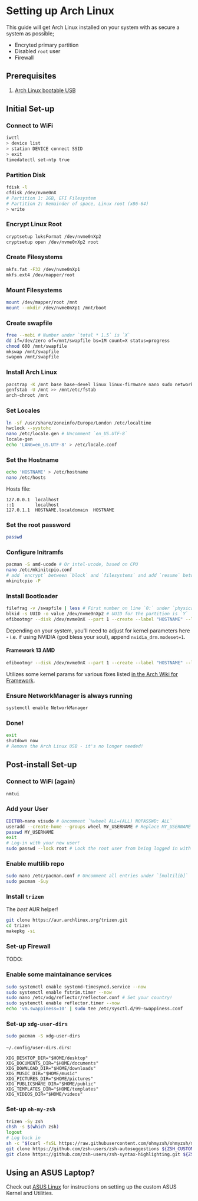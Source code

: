 # Setting up Arch Linux

This guide will get Arch Linux installed on your system with as secure a system as possible;

- Encryted primary partition
- Disabled `root` user
- Firewall

## Prerequisites

1. [Arch Linux bootable USB](https://wiki.archlinux.org/title/USB_flash_installation_medium)

## Initial Set-up

### Connect to WiFi

```bash
iwctl
> device list
> station DEVICE connect SSID
> exit
timedatectl set-ntp true
```

### Partition Disk

```bash
fdisk -l
cfdisk /dev/nvme0nX
# Partition 1: 2GB, EFI Filesystem
# Partition 2: Remainder of space, Linux root (x86-64)
> write
```

### Encrypt Linux Root

```bash
cryptsetup luksFormat /dev/nvme0nXp2
cryptsetup open /dev/nvme0nXp2 root
```

### Create Filesystems

```bash
mkfs.fat -F32 /dev/nvme0nXp1
mkfs.ext4 /dev/mapper/root
```

### Mount Filesystems

```bash
mount /dev/mapper/root /mnt
mount --mkdir /dev/nvme0nXp1 /mnt/boot
```

### Create swapfile

```bash
free --mebi # Number under `total * 1.5` is `X`
dd if=/dev/zero of=/mnt/swapfile bs=1M count=X status=progress
chmod 600 /mnt/swapfile
mkswap /mnt/swapfile
swapon /mnt/swapfile
```

### Install Arch Linux

```bash
pacstrap -K /mnt base base-devel linux linux-firmware nano sudo networkmanager efibootmgr git curl wget reflector nftables pipewire pipewire-alsa pipewire-pulse wireplumber less
genfstab -U /mnt >> /mnt/etc/fstab
arch-chroot /mnt
```

### Set Locales

```bash
ln -sf /usr/share/zoneinfo/Europe/London /etc/localtime
hwclock --systohc
nano /etc/locale.gen # Uncomment `en_US.UTF-8`
locale-gen
echo 'LANG=en_US.UTF-8' > /etc/locale.conf
```

### Set the Hostname

```bash
echo 'HOSTNAME' > /etc/hostname
nano /etc/hosts
```

Hosts file:

```
127.0.0.1  localhost
::1        localhost
127.0.1.1  HOSTNAME.localdomain  HOSTNAME
```

### Set the root password

```bash
passwd
```

### Configure Initramfs

```bash
pacman -S amd-ucode # Or intel-ucode, based on CPU
nano /etc/mkinitcpio.conf
# add `encrypt` between `block` and `filesystems` and add `resume` between `filesystems` and `fsck`
mkinitcpio -P
```

### Install Bootloader

```bash
filefrag -v /swapfile | less # First number on line `0:` under `physical_offset` is `X`
blkid -s UUID -o value /dev/nvme0nXp2 # UUID for the partition is `Y`
efibootmgr --disk /dev/nvme0nX --part 1 --create --label "HOSTNAME" --loader /vmlinuz-linux --unicode 'cryptdevice=UUID=Y:root root=/dev/mapper/root resume=/dev/mapper/root resume_offset=X rw quiet splash initrd=\amd-ucode.img initrd=\initramfs-linux.img' --verbose # Change `amd-ucode` for `intel-ucode` if on an Intel system.
```

Depending on your system, you'll need to adjust for kernel parameters here - i.e. if using NVIDIA (god bless your soul), append `nvidia_drm.modeset=1`.

#### Framework 13 AMD

```bash
efibootmgr --disk /dev/nvme0nX --part 1 --create --label "HOSTNAME" --loader /vmlinuz-linux --unicode 'cryptdevice=UUID=Y:root root=/dev/mapper/root resume=/dev/mapper/root resume_offset=X rw quiet splash rtc_cmos.use_acpi_alarm=1 amdgpu.sg_display=0 amd_iommu=off acpi_osi="!Windows 2020" initrd=\amd-ucode.img initrd=\initramfs-linux.img' --verbose
```

Utilizes some kernel params for various fixes listed [in the Arch Wiki for Framework](https://wiki.archlinux.org/title/Framework_Laptop_13).

### Ensure NetworkManager is always running

```bash
systemctl enable NetworkManager
```

### Done!

```bash
exit
shutdown now
# Remove the Arch Linux USB - it's no longer needed!
```

## Post-install Set-up

### Connect to WiFi (again)

```bash
nmtui
```

### Add your User

```bash
EDITOR=nano visudo # Uncomment `%wheel ALL=(ALL) NOPASSWD: ALL`
useradd --create-home --groups wheel MY_USERNAME # Replace MY_USERNAME with your desired username
passwd MY_USERNAME
exit
# Log-in with your new user!
sudo passwd --lock root # Lock the root user from being logged in with
```

### Enable multilib repo

```bash
sudo nano /etc/pacman.conf # Uncomment all entries under `[multilib]`
sudo pacman -Suy
```

### Install `trizen`

The _best_ AUR helper!

```bash
git clone https://aur.archlinux.org/trizen.git
cd trizen
makepkg -si
```

### Set-up Firewall

TODO:

### Enable some maintainance services

```bash
sudo systemctl enable systemd-timesyncd.service --now
sudo systemctl enable fstrim.timer --now
sudo nano /etc/xdg/reflector/reflector.conf # Set your country!
sudo systemctl enable reflector.timer --now
echo 'vm.swappiness=10' | sudo tee /etc/sysctl.d/99-swappiness.conf
```

### Set-up `xdg-user-dirs`

```bash
sudo pacman -S xdg-user-dirs
```

`~/.config/user-dirs.dirs`:

```
XDG_DESKTOP_DIR="$HOME/desktop"
XDG_DOCUMENTS_DIR="$HOME/documents"
XDG_DOWNLOAD_DIR="$HOME/downloads"
XDG_MUSIC_DIR="$HOME/music"
XDG_PICTURES_DIR="$HOME/pictures"
XDG_PUBLICSHARE_DIR="$HOME/public"
XDG_TEMPLATES_DIR="$HOME/templates"
XDG_VIDEOS_DIR="$HOME/videos"
```

### Set-up `oh-my-zsh`

```bash
trizen -Sy zsh
chsh -s $(which zsh)
logout
# Log back in
sh -c "$(curl -fsSL https://raw.githubusercontent.com/ohmyzsh/ohmyzsh/master/tools/install.sh)"
git clone https://github.com/zsh-users/zsh-autosuggestions ${ZSH_CUSTOM:-~/.oh-my-zsh/custom}/plugins/zsh-autosuggestions
git clone https://github.com/zsh-users/zsh-syntax-highlighting.git ${ZSH_CUSTOM:-~/.oh-my-zsh/custom}/plugins/zsh-syntax-highlighting
```

## Using an ASUS Laptop?

Check out [ASUS Linux](https://asus-linux.org) for instructions on setting up the custom ASUS Kernel and Utilities.

